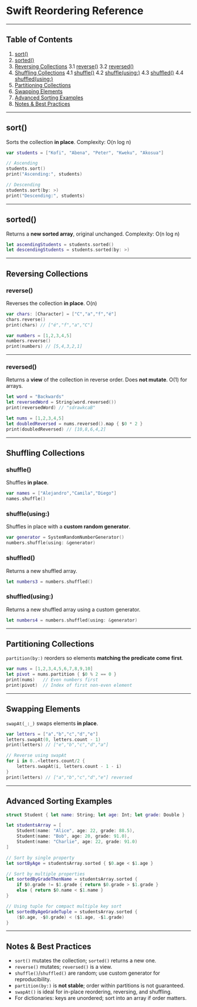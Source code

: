 # Swift Reordering Reference

---

## Table of Contents

1. [sort()](#sort)
2. [sorted()](#sorted)
3. [Reversing Collections](#reversing-collections)
   3.1 [reverse()](#reverse)
   3.2 [reversed()](#reversed)
4. [Shuffling Collections](#shuffling-collections)
   4.1 [shuffle()](#shuffle)
   4.2 [shuffle(using:)](#shuffleusing)
   4.3 [shuffled()](#shuffled)
   4.4 [shuffled(using:)](#shuffledusing)
5. [Partitioning Collections](#partitioning-collections)
6. [Swapping Elements](#swapping-elements)
7. [Advanced Sorting Examples](#advanced-sorting-examples)
8. [Notes & Best Practices](#notes--best-practices)

---

## sort()

Sorts the collection **in place**.
Complexity: O(n log n)

```swift
var students = ["Kofi", "Abena", "Peter", "Kweku", "Akosua"]

// Ascending
students.sort()
print("Ascending:", students)

// Descending
students.sort(by: >)
print("Descending:", students)
```

---

## sorted()

Returns a **new sorted array**, original unchanged.
Complexity: O(n log n)

```swift
let ascendingStudents = students.sorted()
let descendingStudents = students.sorted(by: >)
```

---

## Reversing Collections

### reverse()

Reverses the collection **in place**. O(n)

```swift
var chars: [Character] = ["C","a","f","é"]
chars.reverse()
print(chars) // ["é","f","a","C"]

var numbers = [1,2,3,4,5]
numbers.reverse()
print(numbers) // [5,4,3,2,1]
```

---

### reversed()

Returns a **view** of the collection in reverse order. Does **not mutate**. O(1) for arrays.

```swift
let word = "Backwards"
let reversedWord = String(word.reversed())
print(reversedWord) // "sdrawkcaB"

let nums = [1,2,3,4,5]
let doubledReversed = nums.reversed().map { $0 * 2 }
print(doubledReversed) // [10,8,6,4,2]
```

---

## Shuffling Collections

### shuffle()

Shuffles **in place**.

```swift
var names = ["Alejandro","Camila","Diego"]
names.shuffle()
```

### shuffle(using:)

Shuffles in place with a **custom random generator**.

```swift
var generator = SystemRandomNumberGenerator()
numbers.shuffle(using: &generator)
```

### shuffled()

Returns a new shuffled array.

```swift
let numbers3 = numbers.shuffled()
```

### shuffled(using:)

Returns a new shuffled array using a custom generator.

```swift
let numbers4 = numbers.shuffled(using: &generator)
```

---

## Partitioning Collections

`partition(by:)` reorders so elements **matching the predicate come first**.

```swift
var nums = [1,2,3,4,5,6,7,8,9,10]
let pivot = nums.partition { $0 % 2 == 0 }
print(nums)   // Even numbers first
print(pivot)  // Index of first non-even element
```

---

## Swapping Elements

`swapAt(_:_)` swaps elements **in place**.

```swift
var letters = ["a","b","c","d","e"]
letters.swapAt(0, letters.count - 1)
print(letters) // ["e","b","c","d","a"]

// Reverse using swapAt
for i in 0..<letters.count/2 {
    letters.swapAt(i, letters.count - 1 - i)
}
print(letters) // ["a","b","c","d","e"] reversed
```

---

## Advanced Sorting Examples

```swift
struct Student { let name: String; let age: Int; let grade: Double }

let studentsArray = [
    Student(name: "Alice", age: 22, grade: 88.5),
    Student(name: "Bob", age: 20, grade: 91.0),
    Student(name: "Charlie", age: 22, grade: 91.0)
]

// Sort by single property
let sortByAge = studentsArray.sorted { $0.age < $1.age }

// Sort by multiple properties
let sortedByGradeThenName = studentsArray.sorted {
    if $0.grade != $1.grade { return $0.grade > $1.grade }
    else { return $0.name < $1.name }
}

// Using tuple for compact multiple key sort
let sortedByAgeGradeTuple = studentsArray.sorted {
    ($0.age, -$0.grade) < ($1.age, -$1.grade)
}
```

---

## Notes & Best Practices

* `sort()` mutates the collection; `sorted()` returns a new one.
* `reverse()` mutates; `reversed()` is a view.
* `shuffle()`/`shuffled()` are random; use custom generator for reproducibility.
* `partition(by:)` is **not stable**; order within partitions is not guaranteed.
* `swapAt()` is ideal for in-place reordering, reversing, and shuffling.
* For dictionaries: keys are unordered; sort into an array if order matters.


